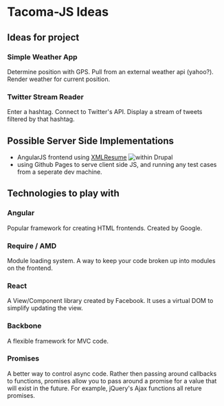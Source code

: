 
# Tacoma-JS Ideas


## Ideas for project


### Simple Weather App

Determine position with GPS. Pull from an external weather api (yahoo?). Render weather for current position.


### Twitter Stream Reader

Enter a hashtag. Connect to Twitter's API. Display a stream of tweets filtered by that hashtag.

## Possible Server Side Implementations
- AngularJS frontend using [XMLResume](http://www.xml-resume.com/d/) ![within Drupal](http://www.xml-resume.com/d/sites/all/themes/bootstrap/logo.png)
- using Github Pages to serve client side JS, and running any test cases from a seperate dev machine.


## Technologies to play with

### Angular

Popular framework for creating HTML frontends. Created by Google.


### Require / AMD

Module loading system. A way to keep your code broken up into modules on the frontend.


### React

A View/Component library created by Facebook. It uses a virtual DOM to simplify updating the view.


### Backbone

A flexible framework for MVC code.


### Promises

A better way to control async code. Rather then passing around callbacks to functions, promises allow you to pass around a promise for a value that will exist in the future. For example, jQuery's Ajax functions all reture promises.
